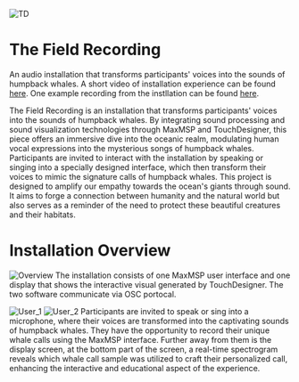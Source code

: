![TD](https://github.com/wendy-ziwen-meng/The_Field_Recording/assets/84087309/d58f25c4-7bae-4d99-bdf8-f2ed4a244b58)
# The Field Recording
An audio installation that transforms participants' voices into the sounds of humpback whales. 
A short video of installation experience can be found [here](https://youtu.be/J8NOpTYu4O0). 
One example recording from the instllation can be found [here](https://youtu.be/zZELFYo-IZE).

The Field Recording is an installation that transforms participants' voices into the sounds of humpback whales. By integrating sound processing and sound visualization technologies through MaxMSP and TouchDesigner, this piece offers an immersive dive into the oceanic realm, modulating human vocal expressions into the mysterious songs of humpback whales. Participants are invited to interact with the installation by speaking or singing into a specially designed interface, which then transform their voices to mimic the signature calls of humpback whales. This project is designed to amplify our empathy towards the ocean's giants through sound. It aims to forge a connection between humanity and the natural world but also serves as a reminder of the need to protect these beautiful creatures and their habitats. 

# Installation Overview
![Overview](https://github.com/wendy-ziwen-meng/The_Field_Recording/assets/84087309/50b2018d-99e0-466f-ac5c-c2b5c63dc365)
The installation consists of one MaxMSP user interface and one display that shows the interactive visual generated by TouchDesigner. The two software communicate via OSC portocal.

![User_1](https://github.com/wendy-ziwen-meng/The_Field_Recording/assets/84087309/84ad93da-51e9-4701-9119-f5bc2270e669)
![User_2](https://github.com/wendy-ziwen-meng/The_Field_Recording/assets/84087309/fb5c2a36-5b74-48b7-af66-fc96b548fe01)
Participants are invited to speak or sing into a microphone, where their voices are transformed into the captivating sounds of humpback whales. They have the opportunity to record their unique whale calls using the MaxMSP interface. Further away from them is the display screen, at the bottom part of the screen, a real-time spectrogram reveals which whale call sample was utilized to craft their personalized call, enhancing the interactive and educational aspect of the experience.
